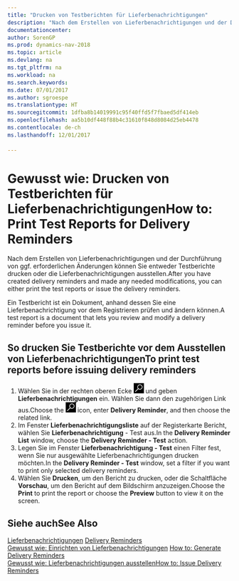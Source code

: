 ```yaml
---
title: "Drucken von Testberichten für Lieferbenachrichtigungen"
description: "Nach dem Erstellen von Lieferbenachrichtigungen und der Durchführung von ggf. erforderlichen Änderungen können Sie entweder Testberichte drucken oder die Lieferbenachrichtigungen ausstellen."
documentationcenter: 
author: SorenGP
ms.prod: dynamics-nav-2018
ms.topic: article
ms.devlang: na
ms.tgt_pltfrm: na
ms.workload: na
ms.search.keywords: 
ms.date: 07/01/2017
ms.author: sgroespe
ms.translationtype: HT
ms.sourcegitcommit: 1dfba8b14019991c95f40ffd5f7fbaed5df414eb
ms.openlocfilehash: aa5b10df448f88b4c31610f848d8084d25eb4478
ms.contentlocale: de-ch
ms.lasthandoff: 12/01/2017

---
```

# <a name="how-to-print-test-reports-for-delivery-reminders"></a><span data-ttu-id="e1e91-103">Gewusst wie: Drucken von Testberichten für Lieferbenachrichtigungen</span><span class="sxs-lookup"><span data-stu-id="e1e91-103">How to: Print Test Reports for Delivery Reminders</span></span>
<span data-ttu-id="e1e91-104">Nach dem Erstellen von Lieferbenachrichtigungen und der Durchführung von ggf. erforderlichen Änderungen können Sie entweder Testberichte drucken oder die Lieferbenachrichtigungen ausstellen.</span><span class="sxs-lookup"><span data-stu-id="e1e91-104">After you have created delivery reminders and made any needed modifications, you can either print the test reports or issue the delivery reminders.</span></span>  

<span data-ttu-id="e1e91-105">Ein Testbericht ist ein Dokument, anhand dessen Sie eine Lieferbenachrichtigung vor dem Registrieren prüfen und ändern können.</span><span class="sxs-lookup"><span data-stu-id="e1e91-105">A test report is a document that lets you review and modify a delivery reminder before you issue it.</span></span>  

## <a name="to-print-test-reports-before-issuing-delivery-reminders"></a><span data-ttu-id="e1e91-106">So drucken Sie Testberichte vor dem Ausstellen von Lieferbenachrichtigungen</span><span class="sxs-lookup"><span data-stu-id="e1e91-106">To print test reports before issuing delivery reminders</span></span>  

1.  <span data-ttu-id="e1e91-107">Wählen Sie in der rechten oberen Ecke ![Nach Seite oder Bericht suchen](../../media/ui-search/search_small.png "Symbol nach Seite oder Bericht suchen") und geben **Lieferbenachrichtigungen** ein. Wählen Sie dann den zugehörigen Link aus.</span><span class="sxs-lookup"><span data-stu-id="e1e91-107">Choose the ![Search for Page or Report](../../media/ui-search/search_small.png "Search for Page or Report icon") icon, enter **Delivery Reminder**, and then choose the related link.</span></span>  
2.  <span data-ttu-id="e1e91-108">Im Fenster **Lieferbenachrichtigungsliste** auf der Registerkarte Bericht, wählen Sie **Lieferbenachrichtigung** - Test aus.</span><span class="sxs-lookup"><span data-stu-id="e1e91-108">In the **Delivery Reminder List** window, choose the **Delivery Reminder - Test** action.</span></span>  
3.  <span data-ttu-id="e1e91-109">Legen Sie im Fenster **Lieferbenachrichtigung - Test** einen Filter fest, wenn Sie nur ausgewählte Lieferbenachrichtigungen drucken möchten.</span><span class="sxs-lookup"><span data-stu-id="e1e91-109">In the **Delivery Reminder - Test** window, set a filter if you want to print only selected delivery reminders.</span></span>  
4.  <span data-ttu-id="e1e91-110">Wählen Sie **Drucken**, um den Bericht zu drucken, oder die Schaltfläche **Vorschau**, um den Bericht auf dem Bildschirm anzuzeigen.</span><span class="sxs-lookup"><span data-stu-id="e1e91-110">Choose the **Print** to print the report or choose the **Preview** button to view it on the screen.</span></span>  

## <a name="see-also"></a><span data-ttu-id="e1e91-111">Siehe auch</span><span class="sxs-lookup"><span data-stu-id="e1e91-111">See Also</span></span>  
 <span data-ttu-id="e1e91-112">[Lieferbenachrichtigungen](delivery-reminders.md) </span><span class="sxs-lookup"><span data-stu-id="e1e91-112">[Delivery Reminders](delivery-reminders.md) </span></span>  
 <span data-ttu-id="e1e91-113">[Gewusst wie: Einrichten von Lieferbenachrichtigungen](how-to-generate-delivery-reminders.md) </span><span class="sxs-lookup"><span data-stu-id="e1e91-113">[How to: Generate Delivery Reminders](how-to-generate-delivery-reminders.md) </span></span>  
 [<span data-ttu-id="e1e91-114">Gewusst wie: Lieferbenachrichtigungen ausstellen</span><span class="sxs-lookup"><span data-stu-id="e1e91-114">How to: Issue Delivery Reminders</span></span>](how-to-issue-delivery-reminders.md)

